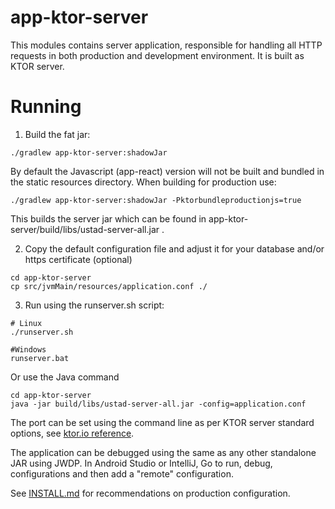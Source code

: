 
# app-ktor-server

This modules contains server application, responsible for handling all HTTP requests 
in both production and development environment. It is built as KTOR server.

# Running

1. Build the fat jar:
```
./gradlew app-ktor-server:shadowJar
```

By default the Javascript (app-react) version will not be built and bundled in the static resources
directory. When building for production use:

```
./gradlew app-ktor-server:shadowJar -Pktorbundleproductionjs=true
```

This builds the server jar which can be found in app-ktor-server/build/libs/ustad-server-all.jar .

2. Copy the default configuration file and adjust it for your database and/or https certificate (optional)

```
cd app-ktor-server
cp src/jvmMain/resources/application.conf ./
```

3. Run using the runserver.sh script:

```
# Linux
./runserver.sh

#Windows
runserver.bat
```

Or use the Java command
```
cd app-ktor-server
java -jar build/libs/ustad-server-all.jar -config=application.conf
```

The port can be set using the command line as per KTOR server standard options, see
[ktor.io reference](https://ktor.io/docs/configurations.html#command-line).

The application can be debugged using the same as any other standalone JAR using JWDP. In Android
Studio or IntelliJ, Go to  run, debug, configurations and then add a "remote" configuration.

See [INSTALL.md](../INSTALL.md) for recommendations on production configuration.
